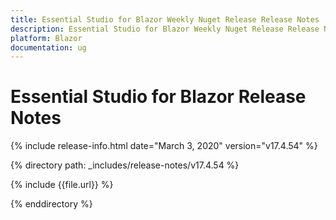 ```yaml
---
title: Essential Studio for Blazor Weekly Nuget Release Release Notes  
description: Essential Studio for Blazor Weekly Nuget Release Release Notes  
platform: Blazor
documentation: ug
---
```


# Essential Studio for Blazor  Release Notes  

{% include release-info.html date="March 3, 2020"  version="v17.4.54" %} 

{% directory path: _includes/release-notes/v17.4.54 %}

{% include {{file.url}} %}

{% enddirectory %}

